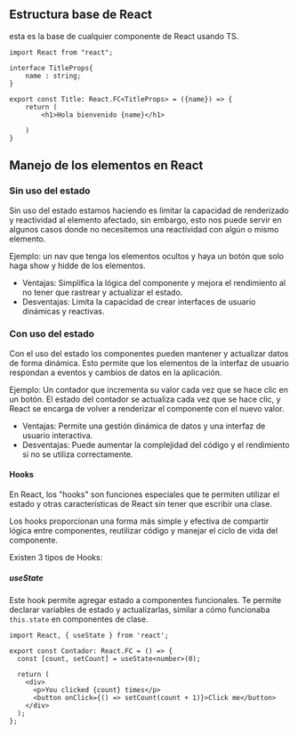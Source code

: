 ## Estructura base de React

esta es la base de cualquier componente de React usando TS.

```tsx
import React from "react";

interface TitleProps{
	name : string;
}

export const Title: React.FC<TitleProps> = ({name}) => {
	return (
		<h1>Hola bienvenido {name}</h1>
	
	)
}

```


## Manejo de los elementos en React

### Sin uso del estado

Sin uso del estado estamos haciendo es limitar la capacidad de renderizado y reactividad al elemento afectado, sin embargo, esto nos puede servir en algunos casos donde no necesitemos una reactividad con algún o mismo elemento.

Ejemplo: un nav que tenga los elementos ocultos y haya un botón que solo haga show y hidde de los elementos.

- Ventajas: Simplifica la lógica del componente y mejora el rendimiento al no tener que rastrear y actualizar el estado.
- Desventajas: Limita la capacidad de crear interfaces de usuario dinámicas y reactivas.


### Con uso del estado

 Con el uso del estado los componentes pueden mantener y actualizar datos de forma dinámica. Esto permite que los elementos de la interfaz de usuario respondan a eventos y cambios de datos en la aplicación.

Ejemplo: Un contador que incrementa su valor cada vez que se hace clic en un botón. El estado del contador se actualiza cada vez que se hace clic, y React se encarga de volver a renderizar el componente con el nuevo valor.

- Ventajas: Permite una gestión dinámica de datos y una interfaz de usuario interactiva.
- Desventajas: Puede aumentar la complejidad del código y el rendimiento si no se utiliza correctamente.
#### Hooks
En React, los "hooks" son funciones especiales que te permiten utilizar el estado y otras características de React sin tener que escribir una clase.

Los hooks proporcionan una forma más simple y efectiva de compartir lógica entre componentes, reutilizar código y manejar el ciclo de vida del componente.

Existen 3 tipos de Hooks:
 
##### useState 
 Este hook permite agregar estado a componentes funcionales. Te permite declarar variables de estado y actualizarlas, similar a cómo funcionaba `this.state` en componentes de clase.
```tsx
import React, { useState } from 'react';

export const Contador: React.FC = () => {
  const [count, setCount] = useState<number>(0);

  return (
    <div>
      <p>You clicked {count} times</p>
      <button onClick={() => setCount(count + 1)}>Click me</button>
    </div>
  );
};
```
